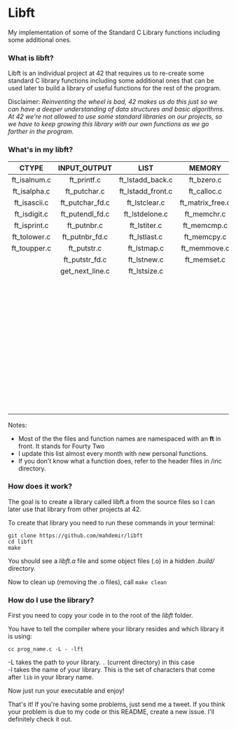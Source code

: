 # Libft
My implementation of some of the Standard C Library functions including some additional ones.

### What is libft?
Libft is an individual project at 42 that requires us to re-create some standard C library functions including some additional ones that can be used later to build a library of useful functions for the rest of the program.

Disclaimer: *Reinventing the wheel is bad, 42 makes us do this just so we can have a deeper understanding of data structures and basic algorithms. At 42 we're not allowed to use some standard libraries on our projects, so we have to keep growing this library with our own functions as we go farther in the program.*

### What's in my libft?

CTYPE        | INPUT_OUTPUT     | LIST              | MEMORY            | STRING
:----------: | :--------------: | :---------------: | :---------------: | :----------------:
ft_isalnum.c | ft_printf.c      | ft_lstadd_back.c  | ft_bzero.c        | ft_atoi.c
ft_isalpha.c | ft_putchar.c     | ft_lstadd_front.c | ft_calloc.c       | ft_atol.c
ft_isascii.c | ft_putchar_fd.c  | ft_lstclear.c     | ft_matrix_free.c  | ft_itoa.c
ft_isdigit.c | ft_putendl_fd.c  | ft_lstdelone.c    | ft_memchr.c       | ft_matrix_height.c
ft_isprint.c | ft_putnbr.c      | ft_lstiter.c      | ft_memcmp.c       | ft_split.c
ft_tolower.c | ft_putnbr_fd.c   | ft_lstlast.c      | ft_memcpy.c       | ft_strchr.c
ft_toupper.c | ft_putstr.c      | ft_lstmap.c       | ft_memmove.c      | ft_strdup.c
||             ft_putstr_fd.c   | ft_lstnew.c       | ft_memset.c       | ft_striteri.c
||             get_next_line.c  | ft_lstsize.c      |                   | ft_strjoin.c
||||                                                                    | ft_strlcat.c
||||                                                                    | ft_strlcpy.c   
||||                                                                    | ft_strlen.c
||||                                                                    | ft_strmapi.c
||||                                                                    | ft_strncmp.c
||||                                                                    | ft_strnstr.c
||||                                                                    | ft_strrchr.c
||||                                                                    | ft_strrstr.c
||||                                                                    | ft_strstr.c
||||                                                                    | ft_strtrim.c
||||                                                                    | ft_substr.c
||||                                                                    | ft_strcharjoin.c

Notes:
- Most of the the files and function names are namespaced with an **ft** in front. It stands for Fourty Two
- I update this list almost every month with new personal functions.
- If you don't know what a function does, refer to the header files in /inc directory.

### How does it work?

The goal is to create a library called libft.a from the source files so I can later use that library from other projects at 42.

To create that library you need to run these commands in your terminal:

	git clone https://github.com/mahdemir/libft
	cd libft
	make

You should see a *libft.a* file and some object files (.o) in a hidden *.build/* directory.

Now to clean up (removing the .o files), call `make clean`

### How do I use the library?

First you need to copy your code in to the root of the *libft* folder.

You have to tell the compiler where your library resides and which library it is using:

`cc prog_name.c -L - -lft`

-L takes the path to your library. `.` (current directory) in this case<br>
-l takes the name of your library. This is the set of characters that come after `lib` in your library name.

Now just run your executable and enjoy!

That's it! If you're having some problems, just send me a tweet. If you think your problem is due to my code or this README, create a new issue. I'll definitely check it out.

